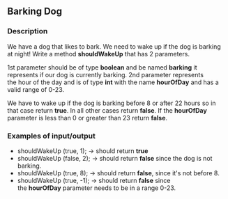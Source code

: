 ## Barking Dog

### Description

We have a dog that likes to bark.  We need to wake up if the dog is barking at night! Write a method <b>shouldWakeUp</b> that has 2 parameters.

1st parameter should be of type <b>boolean</b> and be named <b>barking</b> it represents if our dog is currently barking. 2nd parameter represents the hour of the day and is of type <b>int</b> with the name <b>hourOfDay</b> and has a valid range of 0-23.

We have to wake up if the dog is barking before 8 or after 22 hours so in that case return <b>true</b>. In all other cases return <b>false</b>. If the <b>hourOfDay</b> parameter is less than 0 or greater than 23 return <b>false</b>.


### Examples of input/output

<ul>
<li>shouldWakeUp (true, 1); → should return <b>true</b></li>
<li>shouldWakeUp (false, 2); → should return <b>false</b> since the dog is not barking.</li>
<li>shouldWakeUp (true, 8); → should return <b>false</b>, since it's not before 8.</li>
<li>shouldWakeUp (true, -1); → should return <b>false</b> since the <b>hourOfDay</b> parameter needs to be in a range 0-23.</li>
</ul>
